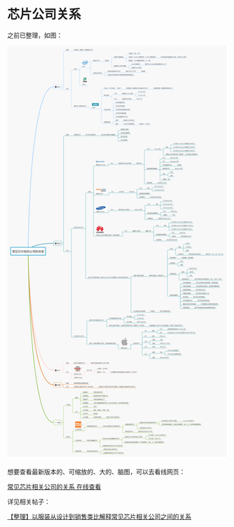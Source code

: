 # 芯片公司关系

之前已整理，如图：

![常见芯片相关公司的关系](../assets/img/common_chip_company_relation.png)

想要查看最新版本的、可缩放的、大的、脑图，可以去看线网页：

[常见芯片相关公司的关系 在线查看](https://www.processon.com/view/link/5c88afbce4b0ed6b42ff12c5)

详见相关帖子：

[【整理】以服装从设计到销售类比解释常见芯片相关公司之间的关系](http://www.crifan.com/clothes_from_design_to_sale_analogy_compare_common_cpu_chip_company_relation)